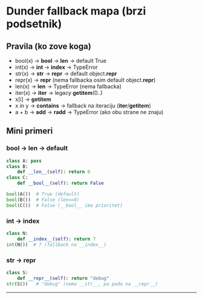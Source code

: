 # Dunder fallback mapa (brzi podsetnik)

## Pravila (ko zove koga)

- bool(x) → **bool** → **len** → default True
- int(x) → **int** → **index** → TypeError
- str(x) → **str** → **repr** → default object.**repr**
- repr(x) → **repr** (nema fallbacka osim default object.**repr**)
- len(x) → **len** → TypeError (nema fallbacka)
- iter(x) → **iter** → legacy **getitem**(0..)
- x[i] → **getitem**
- x in y → **contains** → fallback na iteraciju (**iter**/**getitem**)
- a + b → **add** → **radd** → TypeError (ako obu strane ne znaju)

## Mini primeri

### bool → len → default

```py
class A: pass
class B:
    def __len__(self): return 0
class C:
    def __bool__(self): return False

bool(A())  # True (default)
bool(B())  # False (len==0)
bool(C())  # False (__bool__ ima prioritet)
```

### int → index

```py
class N:
    def __index__(self): return 7
int(N())  # 7 (fallback na __index__)
```

### str → repr

```py
class S:
    def __repr__(self): return "debug"
str(S())   # "debug" (nema __str__, pa pada na __repr__)
```

---
